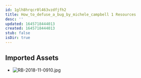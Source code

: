 ```yaml
---
id: 1glh8hrqcr0l463vzdfjfh2
title: How_to_defuse_a_bug_by_michele_campbell 1 Resources
desc: ''
updated: 1645718444013
created: 1645718444013
stub: false
isDir: true
---
```

## Imported Assets
- ![RB-2018-11-0910.jpg](/assets/rb-2018-11-0910-48lt76qbmxf7.jpg)
